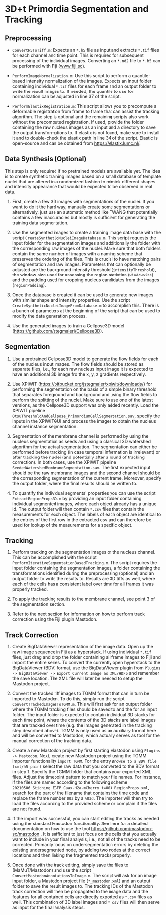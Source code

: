 # 3D+t Primordia Segmentation and Tracking

## Preprocessing
- `ConvertH5ToTiff.m`: Expects an `*.h5` file as input and extracts `*.tif` files for each channel and time point. This is required for subsequent processing of the individual images. Converting an `*.nd2` file to `*.h5` can be performed with Fiji (www.fiji.sc).

- `PerformImageNormalization.m`: Use this script to perform a quantile-based intensity normalization of the images. Expects an input folder containing individual `*.tif` files for each frame and an output folder to write the result images to. If needed, the quantile to use for normalization can be adjusted in line 37 of the script.

- `PerformElastixRegistration.m`: This script allows you to precompute a deformable registration from frame to frame that can assist the tracking algorithm. The step is optional and the remaining scripts also work without the precomputed registration. If used, provide the folder containing the raw nucleus images as an input and a directory to save the output transformations to. If elastix is not found, make sure to install it and to double-check the elastix path in line 34 of the script. Elastic is open-source and can be obtained from https://elastix.lumc.nl/.

## Data Synthesis (Optional)

This step is only required if no pretrained models are available yet. The idea is to create synthetic training images based on a small database of template nuclei that are altered in a randomized fashion to mimick different shapes and intensity appearance that would be expected to be observed in real data.

1. First, create a few 3D images with segmentations of the nuclei. If you want to do it the hard way, manually create some segmentations or alternatively, just use an automatic method like TWANG that potentially contains a few inaccuracies but mostly is sufficient for generating the training data segmentation.

2. Use the segmented images to create a training image data base with the script `CreateSyntheticNucleiImageDatabase.m`. This script requests the input folder for the segmentation images and additionally the folder with the corresponding raw images of the nuclei. Make sure that both folders contain the same number of images with a naming scheme that preserves the ordering of the files. This is crucial to have matching pairs of segmentation and raw images. Parameters that can optionally be adjusted are the background intensity threshold (`intensityThreshold`), the window size used for assessing the region statistics (`windowSize`) and the padding used for cropping nucleus candidates from the images (`regionPadding`).

3. Once the database is created it can be used to generate new images with similar shape and intensity properties. Use the script `CreateSyntheticNucleiImageFromDatabase.m` to accomplish this. There is a bunch of parameters at the beginning of the script that can be used to modify the data generation process.

4. Use the generated images to train a Cellpose3D model (https://github.com/stegmaierj/Cellpose3D).

## Segmentation

1. Use a pretrained Cellpose3D model to generate the flow fields for each of the nucleus input images. The flow fields should be stored as separate files, i.e., for each raw nucleus input image it is expected to have an additional 3D image fro the x, y, z gradients respectively.

2. Use XPIWIT (https://bitbucket.org/jstegmaier/xpiwit/downloads/) for performing the segmentation on the basis of a simple binary threshold that separates foreground and background and using the flow fields to perform the splitting of the nuclei. Make sure to use one of the latest versions, as the Cellpose3D support was only added recently. Load the XPIWIT pipeline `OtsuThresholdAndCellpose_PrimordiumCellSegmentation.sav`, specify the inputs in the XPIWITGUI and process the images to obtain the nucleus channel instance segmentation.

3. Segmentation of the membrane channel is performed by using the nucleus segmentation as seeds and using a classical 3D watershed algorithm for the actual segmentation. The segmentation can either be performed before tracking (in case temporal information is irrelevant) or after tracking the nuclei (and potentially after a round of tracking correction). In both cases, use the XPIWIT pipeline `SeededWatershedMembraneSegmentation.sav`. The first expected input should be the raw membrane images and the second channel should be the corresponding segmentation of the current frame. Moreover, specify the output folder, where the final results should be written to.

4. To quantify the individual segments' properties you can use the script `ExtractRegionProps3D.m` by providing an input folder containing individual segmented images, where each object already has a unique id. The output folder will then contain `*.csv` files that contain the measurements for each object. The labels of each object are identical to the entries of the first row in the extracted csv and can therefore be used for lookup of the measurements for a specific object.


## Tracking
1. Perform tracking on the segmentation images of the nucleus channel. This can be accomplished with the script `PerformIterativeSegmentationBasedTracking.m`. The script requires the input folder containing the segmentation images, a folder containing the transformations identified during the preprocessing (optional) and an output folder to write the results to. Results are 3D tiffs as well, where each of the cells has a consistent label over time for all frames it was properly tracked.

2. To apply the tracking results to the membrane channel, see point 3 of the segmentation section.

3. Refer to the next section for information on how to perform track correction using the Fiji plugin Mastodon.

## Track Correction
1. Create BigDataViewer representation of the image data. Open up the raw image sequence in Fiji as a hyperstack. If using individual `*.tif` files, just drag and drop the folder containing all frame images to Fiji and import the entire series. To convert the currently open hyperstack to the BigDataViewer (BDV) format, use the BigDataViewer plugin from `Plugins -> BigDataViewer -> Export Current Image as XML/HDF5` and remember the save location. The XML file  will later be needed to setup the Mastodon project.

2. Convert the tracked tiff images to TGMM format that can in turn be imported to Mastodon. To do this, simply run the script `ConvertTrackedImagesToTGMM.m`. This will first ask for an output folder where the TGMM tracking files should be saved to and the for an input folder. The input folder is expected to contain individual 3D stacks for each time point, where the contents of the 3D stacks are label images that are tracked over time (e.g. the images generated in the tracking step described above). TGMM is only used as an auxiliary format here and will be converted to Mastodon, which actually serves as tool for the manual correction of the tracking data.

3. Create a new Mastodon project by first starting Mastodon using `Plugins -> Mastodon`. Next, create new Mastodon project using the TGMM importer functionality `import TGMM`. For the entry `Browse to a BDV file (xml/h5 pair)` select the raw data that you converted to the BDV format in step 1. Specify the TGMM folder that contains your exported XML files. Adjust the timepoint pattern to match your file names. For instance, if the files are named according to the following scheme `20210506_Stiching_EGFP_Caax-H2a-mCherry_t=003_RegionProps.xml`, search for the part of the filename that contains the time code and replace the frame number `003` by a `%03d`. The importer will then try to load the files according to the provided scheme or complain if the files are not found.

4. If the import was successful, you can start editing the tracks as needed using the standard Mastodon functionality. See here for a detailed documentation on how to use the tool https://github.com/mastodon-sc/mastodon . It is sufficient to just focus on the cells that you actually want to include in your final analysis, i.e., not all of the tracks need to be corrected. Primarily focus on undersegmentation errors by deleting the existing undersegmented node, by adding two nodes at the correct locations and then linking the fragmented tracks properly.

5. Once done with the track editing, simply save the files to (MaMuT/Mastodon) and use the script `ConvertMastodonAnnotationsToImage.m`. The script will ask for an image input folder, a Mastodon project file (`*_mastodon.xml`) and an output folder to save the result images to. The tracking IDs of the Mastodon track correction will then be propagated to the image data and the features for all contained cells are directly exported as `*.csv` files as well. This combination of 3D label images and `*.csv` files will then serve as input for the final analysis steps.
